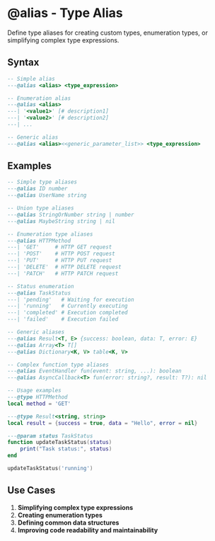 # @alias - Type Alias

Define type aliases for creating custom types, enumeration types, or simplifying complex type expressions.

## Syntax

```lua
-- Simple alias
---@alias <alias> <type_expression>

-- Enumeration alias
---@alias <alias>
---| '<value1>' [# description1]
---| '<value2>' [# description2]
---| ...

-- Generic alias
---@alias <alias><<generic_parameter_list>> <type_expression>
```

## Examples

```lua
-- Simple type aliases
---@alias ID number
---@alias UserName string

-- Union type aliases
---@alias StringOrNumber string | number
---@alias MaybeString string | nil

-- Enumeration type aliases
---@alias HTTPMethod
---| 'GET'     # HTTP GET request
---| 'POST'    # HTTP POST request
---| 'PUT'     # HTTP PUT request
---| 'DELETE'  # HTTP DELETE request
---| 'PATCH'   # HTTP PATCH request

-- Status enumeration
---@alias TaskStatus
---| 'pending'   # Waiting for execution
---| 'running'   # Currently executing
---| 'completed' # Execution completed
---| 'failed'    # Execution failed

-- Generic aliases
---@alias Result<T, E> {success: boolean, data: T, error: E}
---@alias Array<T> T[]
---@alias Dictionary<K, V> table<K, V>

-- Complex function type aliases
---@alias EventHandler fun(event: string, ...): boolean
---@alias AsyncCallback<T> fun(error: string?, result: T?): nil

-- Usage examples
---@type HTTPMethod
local method = 'GET'

---@type Result<string, string>
local result = {success = true, data = "Hello", error = nil}

---@param status TaskStatus
function updateTaskStatus(status)
    print("Task status:", status)
end

updateTaskStatus('running')
```

## Use Cases

1. **Simplifying complex type expressions**
2. **Creating enumeration types**
3. **Defining common data structures**
4. **Improving code readability and maintainability**
